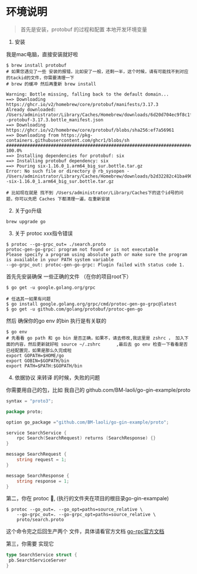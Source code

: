 # 环境说明

> 首先是安装，protobuf 的过程和配置 本地开发环境变量

1. 安装

我是mac电脑，直接安装就好啦

```shell
$ brew install protobuf 
# 如果您遇见了一些 安装的报错，比如安了一般，还剩一半，这个时候，请有可能找不到对应的tackid的文件，你需要清理一下
# brew 的缓冲 然后再重新 brew install 

Warning: Bottle missing, falling back to the default domain...
==> Downloading https://ghcr.io/v2/homebrew/core/protobuf/manifests/3.17.3
Already downloaded: /Users/administrator/Library/Caches/Homebrew/downloads/6d20d704ec9f8c1fe7646d23a2e0e96e28c081140c98ef75911b36eae4e91f6f--protobuf-3.17.3.bottle_manifest.json
==> Downloading https://ghcr.io/v2/homebrew/core/protobuf/blobs/sha256:ef7a56961
==> Downloading from https://pkg-containers.githubusercontent.com/ghcr1/blobs/sh
######################################################################## 100.0%
==> Installing dependencies for protobuf: six
==> Installing protobuf dependency: six
==> Pouring six-1.16.0_1.arm64_big_sur.bottle.tar.gz
Error: No such file or directory @ rb_sysopen - /Users/administrator/Library/Caches/Homebrew/downloads/b2d32282c41ba4907220501baebea0c80fcc339a9b91684245d54261c17360b0--six-1.16.0_1.arm64_big_sur.bottle.tar.gz

# 比如现在就是 找不到 /Users/administrator/Library/Caches下的这个id号的问题，你可以先把 Caches 下都清理一遍，在重新安装
```

2. 关于go升级

```shell
brew upgrade go
```

3. 关于 protoc xxx指令错误

```shell
$ protoc --go-grpc_out= ./search.proto 
protoc-gen-go-grpc: program not found or is not executable
Please specify a program using absolute path or make sure the program is available in your PATH system variable
--go-grpc_out: protoc-gen-go-grpc: Plugin failed with status code 1.

```

首先先安装确保 一些正确的文件 （在你的项目root下）

```shell
$ go get -u google.golang.org/grpc

# 任选其一如果有问题
$ go install google.golang.org/grpc/cmd/protoc-gen-go-grpc@latest
$ go get -u github.com/golang/protobuf/protoc-gen-go

```

然后 确保你的go env 的bin 执行是有关联的

```shell
$ go env 
# 先看看 go path 和 go bin 是否正确，如果不，请去修改,我这里是 zshrc ， 加入下面的内容，然后更新就好啦 source ~/.zshrc      ,最后去 go env 检查一下看看是否已经配置完，如果是那么久完成啦
export GOPATH=$HOME/go
export GOBIN=$GOPATH/bin
export PATH=$PATH:$GOPATH/bin

```

4. 依据协议 来转译 的时候，失败的问题

你需要用自己的包，比如 我自己的 github.com/BM-laoli/go-gin-example/proto

```go
syntax = "proto3";

package proto;

option go_package ="github.com/BM-laoli/go-gin-example/proto";

service SearchService {
    rpc Search(SearchRequest) returns (SearchResponse) {}
}

message SearchRequest {
    string request = 1;
}

message SearchResponse {
    string response = 1;
}

```

第二，你在 protoc 🔧, (执行的文件夹在项目的根目录go-gin-exampale)

```shell
$ protoc --go_out=. --go_opt=paths=source_relative \
    --go-grpc_out=. --go-grpc_opt=paths=source_relative \
    proto/search.proto
```

这个命令完之后回生产两个 文件，具体请看官方文档 [go-rpc官方文档](https://grpc.io/docs/languages/go/quickstart/)

第三，你需要 实现它

```go
type SearchService struct {
 pb.SearchServiceServer
}
```

